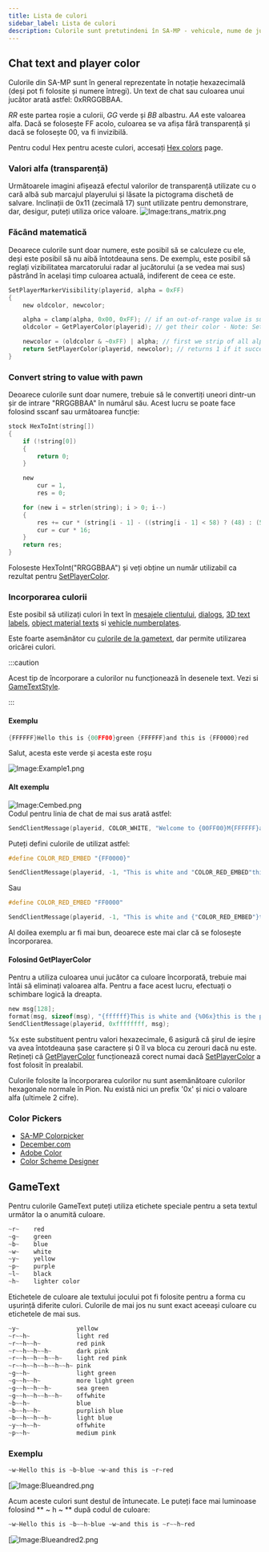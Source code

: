 ```yaml
---
title: Lista de culori
sidebar_label: Lista de culori
description: Culorile sunt pretutindeni în SA-MP - vehicule, nume de jucători și clipuri, extrase de text, gametext, chat, texte 3D și dialoguri (ca încorporare a culorilor)! Mai jos puteți găsi informații despre aceste lucruri diferite.
---
```


## Chat text and player color

Culorile din SA-MP sunt în general reprezentate în notație hexazecimală (deși pot fi folosite și numere întregi). Un text de chat sau culoarea unui jucător arată astfel: 0xRRGGBBAA.

_RR_ este partea roșie a culorii, _GG_ verde și _BB_ albastru. _AA_ este valoarea alfa. Dacă se folosește FF acolo, culoarea se va afișa fără transparență și dacă se folosește 00, va fi invizibilă.

Pentru codul Hex pentru aceste culori, accesați [Hex colors](hex-colors) page.

### Valori alfa (transparență)

Următoarele imagini afișează efectul valorilor de transparență utilizate cu o cară albă sub marcajul playerului și lăsate la pictograma dischetă de salvare. Inclinații de 0x11 (zecimală 17) sunt utilizate pentru demonstrare, dar, desigur, puteți utiliza orice valoare. ![Image:trans_matrix.png](https://assets.open.mp/assets/images/colorList/transparency/trans_matrix.png)

### Făcând matematică

Deoarece culorile sunt doar numere, este posibil să se calculeze cu ele, deși este posibil să nu aibă întotdeauna sens. De exemplu, este posibil să reglați vizibilitatea marcatorului radar al jucătorului (a se vedea mai sus) păstrând în același timp culoarea actuală, indiferent de ceea ce este.

```c
SetPlayerMarkerVisibility(playerid, alpha = 0xFF)
{
    new oldcolor, newcolor;

    alpha = clamp(alpha, 0x00, 0xFF); // if an out-of-range value is supplied we'll fix it here first
    oldcolor = GetPlayerColor(playerid); // get their color - Note: SetPlayerColor must have been used beforehand

    newcolor = (oldcolor & ~0xFF) | alpha; // first we strip of all alpha data (& ~0xFF) and then we replace it with our desired value (| alpha)
    return SetPlayerColor(playerid, newcolor); // returns 1 if it succeeded, 0 otherwise
}
```

### Convert string to value with pawn

Deoarece culorile sunt doar numere, trebuie să le convertiți uneori dintr-un șir de intrare "RRGGBBAA" în numărul său. Acest lucru se poate face folosind sscanf sau următoarea funcție:

```c
stock HexToInt(string[])
{
    if (!string[0])
    {
        return 0;
    }

    new
        cur = 1,
        res = 0;

    for (new i = strlen(string); i > 0; i--)
    {
        res += cur * (string[i - 1] - ((string[i - 1] < 58) ? (48) : (55)));
        cur = cur * 16;
    }
    return res;
}
```

Foloseste HexToInt("RRGGBBAA") și veți obține un număr utilizabil ca rezultat pentru [SetPlayerColor](../functions/SetPlayerColor).

### Incorporarea culorii

Este posibil să utilizați culori în text în [mesajele clientului](../functions/SendClientMessage), [dialogs](../functions/ShowPlayerDialog), [3D text labels](../functions/Create3DTextLabel), [object material texts](../functions/SetObjectMaterialText) si [vehicle numberplates](../functions/SetVehicleNumberPlate).

Este foarte asemănător cu [culorile de la gametext](gametextstyles), dar permite utilizarea oricărei culori.

:::caution

Acest tip de încorporare a culorilor nu funcționează în desenele text. Vezi si [GameTextStyle](gametextstyles).

:::

#### Exemplu

```c
{FFFFFF}Hello this is {00FF00}green {FFFFFF}and this is {FF0000}red
```

Salut, acesta este verde și acesta este roșu

![Image:Example1.png](https://assets.open.mp/assets/images/colorList/Example1.png)

#### Alt exemplu

![Image:Cembed.png](https://assets.open.mp/assets/images/colorList/Cembed.png)  
Codul pentru linia de chat de mai sus arată astfel:

```c
SendClientMessage(playerid, COLOR_WHITE, "Welcome to {00FF00}M{FFFFFF}a{FF0000}r{FFFFFF}c{00FF00}o{FFFFFF}'{FF0000}s {FFFFFF}B{00FF00}i{FFFFFF}s{FF0000}t{FFFFFF}r{00FF00}o{FFFFFF}!");
```

Puteți defini culorile de utilizat astfel:

```c
#define COLOR_RED_EMBED "{FF0000}"

SendClientMessage(playerid, -1, "This is white and "COLOR_RED_EMBED"this is red.");
```

Sau

```c
#define COLOR_RED_EMBED "FF0000"

SendClientMessage(playerid, -1, "This is white and {"COLOR_RED_EMBED"}this is red.");
```

Al doilea exemplu ar fi mai bun, deoarece este mai clar că se folosește încorporarea.

#### Folosind GetPlayerColor

Pentru a utiliza culoarea unui jucător ca culoare încorporată, trebuie mai întâi să eliminați valoarea alfa. Pentru a face acest lucru, efectuați o schimbare logică la dreapta.

```c
new msg[128];
format(msg, sizeof(msg), "{ffffff}This is white and {%06x}this is the player's color!", GetPlayerColor(playerid) >>> 8);
SendClientMessage(playerid, 0xffffffff, msg);
```

%x este substituent pentru valori hexazecimale, 6 asigură că șirul de ieșire va avea întotdeauna șase caractere și 0 îl va bloca cu zerouri dacă nu este. Rețineți că [GetPlayerColor](../functions/GetPlayerColor) funcționează corect numai dacă [SetPlayerColor](../functions/SetPlayerColor) a fost folosit în prealabil.

Culorile folosite la încorporarea culorilor nu sunt asemănătoare culorilor hexagonale normale în Pion. Nu există nici un prefix '0x' și nici o valoare alfa (ultimele 2 cifre).

### Color Pickers

- [SA-MP Colorpicker](https://www.gtavision.com/index.php?section=downloads&site=download&id=1974)
- [December.com](https://johndecember.com/html/spec/color.html)
- [Adobe Color](https://color.adobe.com/create/color-wheel/)
- [Color Scheme Designer](https://paletton.com)

## GameText

Pentru culorile GameText puteți utiliza etichete speciale pentru a seta textul următor la o anumită culoare.

```c
~r~    red
~g~    green
~b~    blue
~w~    white
~y~    yellow
~p~    purple
~l~    black
~h~    lighter color
```

Etichetele de culoare ale textului jocului pot fi folosite pentru a forma cu ușurință diferite culori. Culorile de mai jos nu sunt exact aceeași culoare cu etichetele de mai sus.

```c
~y~                yellow
~r~~h~             light red
~r~~h~~h~          red pink
~r~~h~~h~~h~       dark pink
~r~~h~~h~~h~~h~    light red pink
~r~~h~~h~~h~~h~~h~ pink
~g~~h~             light green
~g~~h~~h~          more light green
~g~~h~~h~~h~       sea green
~g~~h~~h~~h~~h~    offwhite
~b~~h~             blue
~b~~h~~h~          purplish blue
~b~~h~~h~~h~       light blue
~y~~h~~h~          offwhite
~p~~h~             medium pink
```

### Exemplu

```c
~w~Hello this is ~b~blue ~w~and this is ~r~red
```

[![Image:Blueandred.png](https://assets.open.mp/assets/images/colorList/Blueandred.png)

Acum aceste culori sunt destul de întunecate. Le puteți face mai luminoase folosind ** ~ h ~ ** după codul de culoare:

```c
~w~Hello this is ~b~~h~blue ~w~and this is ~r~~h~red
```

[![Image:Blueandred2.png](https://assets.open.mp/assets/images/colorList/Blueandred2.png)
